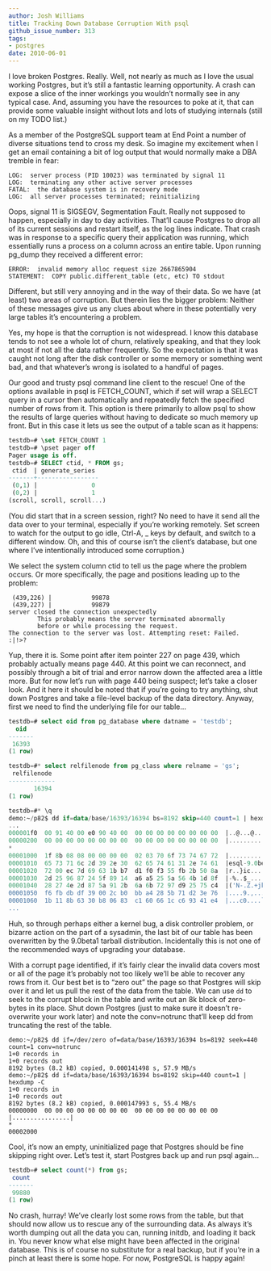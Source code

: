```yaml
---
author: Josh Williams
title: Tracking Down Database Corruption With psql
github_issue_number: 313
tags:
- postgres
date: 2010-06-01
---
```


I love broken Postgres. Really. Well, not nearly as much as I love the usual working Postgres, but it’s still a fantastic learning opportunity. A crash can expose a slice of the inner workings you wouldn’t normally see in any typical case. And, assuming you have the resources to poke at it, that can provide some valuable insight without lots and lots of studying internals (still on my TODO list.)

As a member of the PostgreSQL support team at End Point a number of diverse situations tend to cross my desk. So imagine my excitement when I get an email containing a bit of log output that would normally make a DBA tremble in fear:

```plain
LOG:  server process (PID 10023) was terminated by signal 11
LOG:  terminating any other active server processes
FATAL:  the database system is in recovery mode
LOG:  all server processes terminated; reinitializing
```

Oops, signal 11 is SIGSEGV, Segmentation Fault. Really not supposed to happen, especially in day to day activities. That’ll cause Postgres to drop all of its current sessions and restart itself, as the log lines indicate. That crash was in response to a specific query their application was running, which essentially runs a process on a column across an entire table. Upon running pg_dump they received a different error:

```plain
ERROR:  invalid memory alloc request size 2667865904
STATEMENT:  COPY public.different_table (etc, etc) TO stdout
```

Different, but still very annoying and in the way of their data. So we have (at least) two areas of corruption. But therein lies the bigger problem: Neither of these messages give us any clues about where in these potentially very large tables it’s encountering a problem.

Yes, my hope is that the corruption is not widespread. I know this database tends to not see a whole lot of churn, relatively speaking, and that they look at most if not all the data rather frequently. So the expectation is that it was caught not long after the disk controller or some memory or something went bad, and that whatever’s wrong is isolated to a handful of pages.

Our good and trusty psql command line client to the rescue! One of the options available in psql is FETCH_COUNT, which if set will wrap a SELECT query in a cursor then automatically and repeatedly fetch the specified number of rows from it. This option is there primarily to allow psql to show the results of large queries without having to dedicate so much memory up front. But in this case it lets us see the output of a table scan as it happens:

```sql
testdb=# \set FETCH_COUNT 1
testdb=# \pset pager off
Pager usage is off.
testdb=# SELECT ctid, * FROM gs;
 ctid  | generate_series
-------+-----------------
 (0,1) |               0
 (0,2) |               1
(scroll, scroll, scroll...)
```

(You did start that in a screen session, right? No need to have it send all the data over to your terminal, especially if you’re working remotely. Set screen to watch for the output to go idle, Ctrl-A, _ keys by default, and switch to a different window. Oh, and this of course isn’t the client’s database, but one where I’ve intentionally introduced some corruption.)

We select the system column ctid to tell us the page where the problem occurs. Or more specifically, the page and positions leading up to the problem:

```plain
 (439,226) |           99878
 (439,227) |           99879
server closed the connection unexpectedly
        This probably means the server terminated abnormally
        before or while processing the request.
The connection to the server was lost. Attempting reset: Failed.
:|!>?
```

Yup, there it is. Some point after item pointer 227 on page 439, which probably actually means page 440. At this point we can reconnect, and possibly through a bit of trial and error narrow down the affected area a little more. But for now let’s run with page 440 being suspect; let’s take a closer look. And it here it should be noted that if you’re going to try anything, shut down Postgres and take a file-level backup of the data directory. Anyway, first we need to find the underlying file for our table...

```sql
testdb=# select oid from pg_database where datname = 'testdb';
  oid
-------
 16393
(1 row)

testdb=#* select relfilenode from pg_class where relname = 'gs';
 relfilenode
-------------
       16394
(1 row)

testdb=#* \q
demo:~/p82$ dd if=data/base/16393/16394 bs=8192 skip=440 count=1 | hexdump -C | less
...
000001f0  00 91 40 00 e0 90 40 00  00 00 00 00 00 00 00 00  |..@...@.........|
00000200  00 00 00 00 00 00 00 00  00 00 00 00 00 00 00 00  |................|
*
00001000  1f 8b 08 08 00 00 00 00  02 03 70 6f 73 74 67 72  |..........postgr|
00001010  65 73 71 6c 2d 39 2e 30  62 65 74 61 31 2e 74 61  |esql-9.0beta1.ta|
00001020  72 00 ec 7d 69 63 1b b7  d1 f0 f3 55 fb 2b 50 8a  |r..}ic.....U.+P.|
00001030  2d 25 96 87 24 5f 89 14  a6 a5 25 5a 56 4b 1d 8f  |-%..$_....%ZVK..|
00001040  28 27 4e 2d 87 5a 91 2b  6a 6b 72 97 d9 25 75 c4  |('N-.Z.+jkr..%u.|
00001050  f6 fb db df 39 00 2c b0  bb a4 28 5b 71 d2 3e 76  |....9.,...([q.>v|
00001060  1b 11 8b 63 30 b8 06 83  c1 60 66 1c c6 93 41 e4  |...c0....`f...A.|
...
```

Huh, so through perhaps either a kernel bug, a disk controller problem, or bizarre action on the part of a sysadmin, the last bit of our table has been overwritten by the 9.0beta1 tarball distribution. Incidentally this is not one of the recommended ways of upgrading your database.

With a corrupt page identified, if it’s fairly clear the invalid data covers most or all of the page it’s probably not too likely we’ll be able to recover any rows from it. Our best bet is to “zero out” the page so that Postgres will skip over it and let us pull the rest of the data from the table. We can use `dd` to seek to the corrupt block in the table and write out an 8k block of zero-bytes in its place. Shut down Postgres (just to make sure it doesn’t re-overwrite your work later) and note the conv=notrunc that’ll keep dd from truncating the rest of the table.

```plain
demo:~/p82$ dd if=/dev/zero of=data/base/16393/16394 bs=8192 seek=440 count=1 conv=notrunc
1+0 records in
1+0 records out
8192 bytes (8.2 kB) copied, 0.000141498 s, 57.9 MB/s
demo:~/p82$ dd if=data/base/16393/16394 bs=8192 skip=440 count=1 | hexdump -C
1+0 records in
1+0 records out
8192 bytes (8.2 kB) copied, 0.000147993 s, 55.4 MB/s
00000000  00 00 00 00 00 00 00 00  00 00 00 00 00 00 00 00  |................|
*
00002000
```

Cool, it’s now an empty, uninitialized page that Postgres should be fine skipping right over. Let’s test it, start Postgres back up and run psql again...

```sql
testdb=# select count(*) from gs;
 count
-------
 99880
(1 row)
```

No crash, hurray! We’ve clearly lost some rows from the table, but that should now allow us to rescue any of the surrounding data. As always it’s worth dumping out all the data you can, running initdb, and loading it back in. You never know what else might have been affected in the original database. This is of course no substitute for a real backup, but if you’re in a pinch at least there is some hope. For now, PostgreSQL is happy again!
